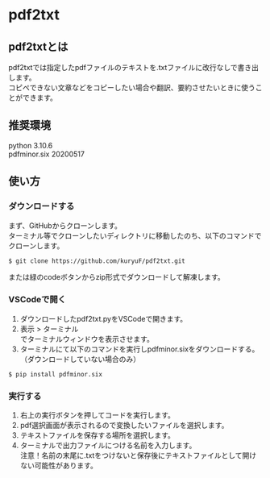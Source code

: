# pdf2txt
## pdf2txtとは
pdf2txtでは指定したpdfファイルのテキストを.txtファイルに改行なしで書き出します。<br>
コピペできない文章などをコピーしたい場合や翻訳、要約させたいときに使うことができます。<br>
## 推奨環境
python 3.10.6<br>
pdfminor.six 20200517<br>
## 使い方
### ダウンロードする
まず、GitHubからクローンします。<br>
ターミナル等でクローンしたいディレクトリに移動したのち、以下のコマンドでクローンします。
```
$ git clone https://github.com/kuryuF/pdf2txt.git
```
または緑のcodeボタンからzip形式でダウンロードして解凍します。<br>
### VSCodeで開く
1. ダウンロードしたpdf2txt.pyをVSCodeで開きます。<br>
2. 表示 > ターミナル<br>
でターミナルウィンドウを表示させます。<br>
3. ターミナルにて以下のコマンドを実行しpdfminor.sixをダウンロードする。（ダウンロードしていない場合のみ）<br>
```
$ pip install pdfminor.six
```
### 実行する
1. 右上の実行ボタンを押してコードを実行します。<br>
2. pdf選択画面が表示されるので変換したいファイルを選択します。<br>
3. テキストファイルを保存する場所を選択します。<br>
4. ターミナルで出力ファイルにつける名前を入力します。<br>
注意！名前の末尾に.txtをつけないと保存後にテキストファイルとして開けない可能性があります。<br>
